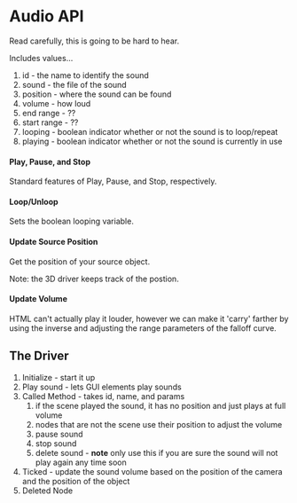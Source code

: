 # Audio API

Read carefully, this is going to be hard to hear.

Includes values...

1. id - the name to identify the sound
2. sound - the file of the sound
3. position - where the sound can be found
4. volume - how loud
5. end range - ??
6. start range - ??
7. looping - boolean indicator whether or not the sound is to loop/repeat
8. playing - boolean indicator whether or not the sound is currently in use  

#### **Play, Pause, and Stop**

Standard features of Play, Pause, and Stop, respectively.

#### **Loop/Unloop**

Sets the boolean looping variable.

#### **Update Source Position**

Get the position of your source object.

Note: the 3D driver keeps track of the postion.

#### **Update Volume**

HTML can't actually play it louder, however we can make it 'carry' farther by using the inverse and adjusting the range parameters of the falloff curve.

## **The Driver**

1. Initialize - start it up
2. Play sound - lets GUI elements play sounds
3. Called Method - takes id, name, and params
	1. if the scene played the sound, it has no position and just plays at full volume
	2. nodes that are not the scene use their position to adjust the volume
	3. pause sound
	4. stop sound
	5. delete sound - **note** only use this if you are sure the sound will not play again any time soon
4. Ticked - update the sound volume based on the position of the camera and the position of the object
5. Deleted Node
